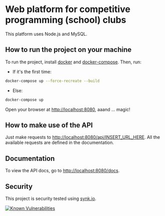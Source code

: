 # Web platform for competitive programming (school) clubs

This platform uses Node.js and MySQL.

## How to run the project on your machine

To run the project, install [docker](https://www.docker.com/) and [docker-compose](https://docs.docker.com/compose/install/). Then, run:

* If it's the first time:
```sh
docker-compose up --force-recreate --build
```

* Else:
```sh
docker-compose up
```


Open your browser at [http://localhost:8080](http://localhost:8080), aaand ... magic!

## How to make use of the API

Just make requests to [http://localhost:8080/api/INSERT_URL_HERE](http://localhost:8080/api/INSERT_URL_HERE). All the available requests are defined in the documentation.

## Documentation

To view the API docs, go to [http://localhost:8080/docs](http://localhost:8080/docs).

## Security

This project is security tested using [synk.io](https://snyk.io).

[![Known Vulnerabilities](https://snyk.io/test/github/andreigasparovici/cerc-info/badge.svg?targetFile=node%2Fpackage.json)](https://snyk.io/test/github/andreigasparovici/cerc-info?targetFile=node%2Fpackage.json)
